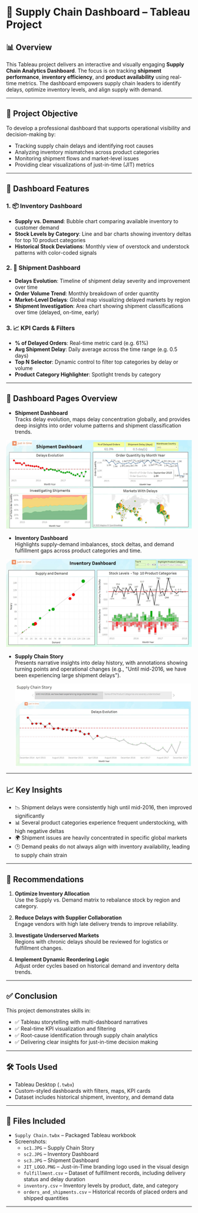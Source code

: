 # 🚚 Supply Chain Dashboard – Tableau Project

## 📊 Overview  
This Tableau project delivers an interactive and visually engaging **Supply Chain Analytics Dashboard**. The focus is on tracking **shipment performance**, **inventory efficiency**, and **product availability** using real-time metrics. The dashboard empowers supply chain leaders to identify delays, optimize inventory levels, and align supply with demand.

---

## 🎯 Project Objective  
To develop a professional dashboard that supports operational visibility and decision-making by:

- Tracking supply chain delays and identifying root causes  
- Analyzing inventory mismatches across product categories  
- Monitoring shipment flows and market-level issues  
- Providing clear visualizations of just-in-time (JIT) metrics

---

## 🔄 Dashboard Features

### 1. 📦 Inventory Dashboard  
- **Supply vs. Demand**: Bubble chart comparing available inventory to customer demand  
- **Stock Levels by Category**: Line and bar charts showing inventory deltas for top 10 product categories  
- **Historical Stock Deviations**: Monthly view of overstock and understock patterns with color-coded signals

### 2. 🚢 Shipment Dashboard  
- **Delays Evolution**: Timeline of shipment delay severity and improvement over time  
- **Order Volume Trend**: Monthly breakdown of order quantity  
- **Market-Level Delays**: Global map visualizing delayed markets by region  
- **Shipment Investigation**: Area chart showing shipment classifications over time (delayed, on-time, early)

### 3. 📈 KPI Cards & Filters  
- **% of Delayed Orders**: Real-time metric card (e.g. 61%)  
- **Avg Shipment Delay**: Daily average across the time range (e.g. 0.5 days)  
- **Top N Selector**: Dynamic control to filter top categories by delay or volume  
- **Product Category Highlighter**: Spotlight trends by category

---

## 🧭 Dashboard Pages Overview

- **Shipment Dashboard**  
  Tracks delay evolution, maps delay concentration globally, and provides deep insights into order volume patterns and shipment classification trends.

![Dashboard Screenshot](https://github.com/hanhpham173/SupplyChain_Tableau/blob/38781276696e1d4e6266b59d7b9b4f34e1eb4b83/sc1.JPG)

- **Inventory Dashboard**  
  Highlights supply-demand imbalances, stock deltas, and demand fulfillment gaps across product categories and time.

![Dashboard Screenshot](https://github.com/hanhpham173/SupplyChain_Tableau/blob/38781276696e1d4e6266b59d7b9b4f34e1eb4b83/sc2.JPG)

- **Supply Chain Story**  
  Presents narrative insights into delay history, with annotations showing turning points and operational changes (e.g., "Until mid-2016, we have been experiencing large shipment delays").

  ![Dashboard Screenshot](https://github.com/hanhpham173/SupplyChain_Tableau/blob/38781276696e1d4e6266b59d7b9b4f34e1eb4b83/sc3.JPG)

---

## 📈 Key Insights

- 📉 Shipment delays were consistently high until mid-2016, then improved significantly  
- 📊 Several product categories experience frequent understocking, with high negative deltas  
- 🌍 Shipment issues are heavily concentrated in specific global markets  
- 🕒 Demand peaks do not always align with inventory availability, leading to supply chain strain

---

## 📌 Recommendations

1. **Optimize Inventory Allocation**  
   Use the Supply vs. Demand matrix to rebalance stock by region and category.

2. **Reduce Delays with Supplier Collaboration**  
   Engage vendors with high late delivery trends to improve reliability.

3. **Investigate Underserved Markets**  
   Regions with chronic delays should be reviewed for logistics or fulfillment changes.

4. **Implement Dynamic Reordering Logic**  
   Adjust order cycles based on historical demand and inventory delta trends.

---

## ✅ Conclusion  
This project demonstrates skills in:

- ✅ Tableau storytelling with multi-dashboard narratives  
- ✅ Real-time KPI visualization and filtering  
- ✅ Root-cause identification through supply chain analytics  
- ✅ Delivering clear insights for just-in-time decision making

---

## 🛠️ Tools Used  
- Tableau Desktop (`.twbx`)  
- Custom-styled dashboards with filters, maps, KPI cards  
- Dataset includes historical shipment, inventory, and demand data

---

## 📎 Files Included  
- `Supply Chain.twbx` – Packaged Tableau workbook  
- Screenshots:
  - `sc1.JPG` – Supply Chain Story  
  - `sc2.JPG` – Inventory Dashboard  
  - `sc3.JPG` – Shipment Dashboard
  - `JIT_LOGO.PNG` – Just-in-Time branding logo used in the visual design  
  - `fulfillment.csv` – Dataset of fulfillment records, including delivery status and delay duration  
  - `inventory.csv` – Inventory levels by product, date, and category  
  - `orders_and_shipments.csv` – Historical records of placed orders and shipped quantities  
---
